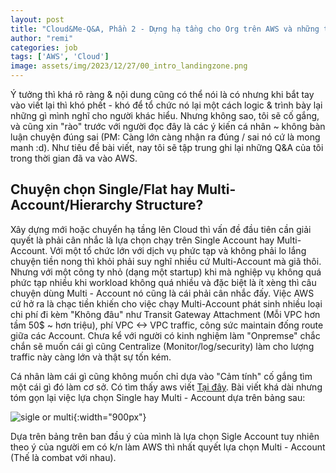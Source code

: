 ```yaml
---
layout: post
title: "Cloud&Me-Q&A, Phần 2 - Dựng hạ tầng cho Org trên AWS và những tâm tư,"
author: "remi"
categories: job
tags: ['AWS', 'Cloud']
image: assets/img/2023/12/27/00_intro_landingzone.png
---
```


Ý tưởng thì khá rõ ràng & nội dung cũng có thể nói là có nhưng khi bắt tay vào viết lại thì khó phết - khó để tổ chức nó lại một cách logic & trình bày lại những gì mình nghĩ cho người khác hiểu. Nhưng không sao, tôi sẽ cố gắng, và cũng xin "rào" trước với người đọc đây là các ý kiến cá nhân ~ không bàn luận chuyện đúng sai (PM: Càng lớn càng nhận ra đúng / sai nó cứ là mong manh :d). Như tiêu đề bài viết, nay tôi sẽ tập trung ghi lại những Q&A của tôi trong thời gian đã va vào AWS. 

## Chuyện chọn Single/Flat hay Multi-Account/Hierarchy Structure?

Xây dựng mới hoặc chuyển hạ tầng lên Cloud thì vấn đề đầu tiên cần giải quyết là phải cân nhắc là lựa chọn chạy trên Single Account hay Multi-Account. Với một tổ chức lớn với dịch vụ phức tạp và không phải lo lắng chuyện tiền nong thì khỏi phải suy nghĩ nhiều cứ Multi-Account mà giã thôi. Nhưng với một công ty nhỏ (dạng một startup) khi mà nghiệp vụ không quá phức tạp nhiều khi workload không quá nhiều và đặc biệt là ít xèng thì câu chuyện dùng Multi - Account nó cũng là cái phải cân nhắc đấy. Việc AWS cứ hở ra là chạc tiền khiến cho việc chạy Multi-Account phát sinh nhiều loại chi phí đi kèm "Không đâu" như Transit Gateway Attachment (Mỗi VPC hơn tầm 50$ ~ hơn triệu), phí VPC <-> VPC traffic, công sức maintain đống route giữa các Account. Chưa kể với người có kinh nghiệm làm "Onpremse" chắc chắn sẽ muốn cái gì cũng Centralize (Monitor/log/security) làm cho lượng traffic này càng lớn và thật sự tốn kém. 

Cá nhân làm cái gì cũng không muốn chỉ dựa vào "Cảm tính" cố gắng tìm một cái gì đó làm cơ sở. Có tìm thấy aws viết [Tại đây](https://docs.aws.amazon.com/accounts/latest/reference/welcome-multiple-accounts.html). Bài viết khá dài nhưng tóm gọn lại việc lựa chọn Single hay Multi - Account dựa trên bảng sau:

![sigle or multi]( {{site.url}}/assets/img/2023/12/27/05_sigle_multi.png){:width="900px"}

Dựa trên bảng trên ban đầu ý của mình là lựa chọn Sigle Account tuy nhiên theo ý của người em có k/n làm AWS thì nhất quyết lựa chọn Multi - Account (Thế là combat với nhau). 




